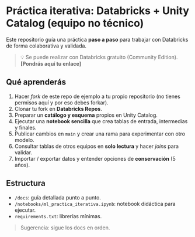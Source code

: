 # Práctica iterativa: Databricks + Unity Catalog (equipo no técnico)

Este repositorio guía una práctica **paso a paso** para trabajar con Databricks de forma colaborativa y validada.

> 💡 Se puede realizar con Databricks gratuito (Community Edition). **[Pondrás aquí tu enlace]**

## Qué aprenderás
1) Hacer *fork* de este repo de ejemplo a tu propio repositorio (no tienes permisos aquí y por eso debes forkar).
2) Clonar tu fork en **Databricks Repos**.
3) Preparar un **catálogo y esquema** propios en Unity Catalog.
4) Ejecutar una **notebook sencilla** que crea tablas de entrada, intermedias y finales.
5) Publicar cambios en `main` y crear una rama para experimentar con otro modelo.
6) Consultar tablas de otros equipos en **solo lectura** y hacer *joins* para validar.
7) Importar / exportar datos y entender opciones de **conservación** (5 años).

## Estructura
- `/docs`: guía detallada punto a punto.
- `/notebooks/ml_practica_iterativa.ipynb`: notebook didáctica para ejecutar.
- `requirements.txt`: librerías mínimas.

> Sugerencia: sigue los docs en orden.
